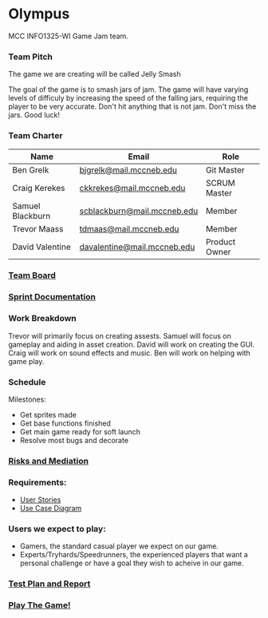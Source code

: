 # Olympus
MCC INFO1325-WI Game Jam team.


### Team Pitch
The game we are creating will be called Jelly Smash

The goal of the game is to smash jars of jam. The game will have varying levels of difficuly by increasing the speed of the falling jars, requiring the player to be very accurate. Don't hit anything that is not jam.
Don't miss the jars. Good luck!

### Team Charter


| Name             | Email                           | Role          |
|------------------|---------------------------------|---------------|
| Ben Grelk        | bjgrelk@mail.mccneb.edu         | Git Master    |
| Craig Kerekes    | ckkrekes@mail.mccneb.edu        | SCRUM Master  |
| Samuel Blackburn | scblackburn@mail.mccneb.edu     | Member        |
| Trevor Maass     | tdmaas@mail.mccneb.edu          | Member        | 
| David Valentine  | davalentine@mail.mccneb.edu     | Product Owner |


### [Team Board](https://github.com/orgs/MCC-Olympus/projects/1/views/1 "Game-Jam Project")

### [Sprint Documentation](https://docs.google.com/document/d/1SqVtzIEZ-mN01PpTQLqmuviYkzWliZHLwg00_Lh3g_I/edit "Sprint Documantation INFO 1321")

### Work Breakdown
Trevor will primarily focus on creating assests. 
Samuel will focus on gameplay and aiding in asset creation. 
David will work on creating the GUI. 
Craig will work on sound effects and music. 
Ben will work on helping with game play. 

### Schedule
Milestones:
* Get sprites made
* Get base functions finished
* Get main game ready for soft launch
* Resolve most bugs and decorate

### [Risks and Mediation](https://github.com/MCC-Olympus/.github/blob/main/IT-Risk-Assessment-Matrix-Template%20CKK%20-%20Copy.pdf "Risk")

### Requirements:
* [User Stories](https://docs.google.com/document/d/1v7QvZro_lRrO82Z4z-6r5MBBAxByQJID2SvQrkEEVt8/edit "User Stories")
* [Use Case Diagram](https://lucid.app/lucidchart/57968865-bd60-4936-9b4b-1db3e53b1f76/edit?invitationId=inv_3854d02d-1347-436c-a780-c65f9af37675&page=0_0# "Use Case Diagram")

### Users we expect to play:
* Gamers, the standard casual player we expect on our game.
* Experts/Tryhards/Speedrunners, the experienced players that want a personal challenge or have a goal they wish to acheive in our game.

### [Test Plan and Report](https://docs.google.com/document/d/1m47e4wNJzgO9PVPTo0FTe0f0ZocYrPczscEIq95mFK8/edit "Testing")

### [Play The Game!](https://mcc-olympus.github.io/game-jam/)

